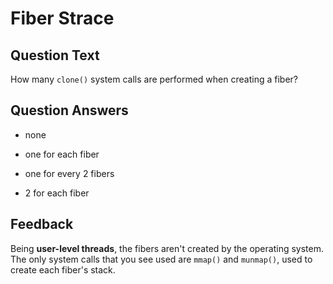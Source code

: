 # Fiber Strace

## Question Text

How many `clone()` system calls are performed when creating a fiber?

## Question Answers

+ none

- one for each fiber

- one for every 2 fibers

- 2 for each fiber

## Feedback

Being **user-level threads**, the fibers aren't created by the operating system.
The only system calls that you see used are `mmap()` and `munmap()`, used to create each fiber's stack.
